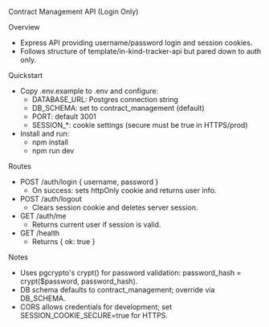 Contract Management API (Login Only)

Overview
- Express API providing username/password login and session cookies.
- Follows structure of template/in-kind-tracker-api but pared down to auth only.

Quickstart
- Copy .env.example to .env and configure:
  - DATABASE_URL: Postgres connection string
  - DB_SCHEMA: set to contract_management (default)
  - PORT: default 3001
  - SESSION_*: cookie settings (secure must be true in HTTPS/prod)
- Install and run:
  - npm install
  - npm run dev

Routes
- POST /auth/login { username, password }
  - On success: sets httpOnly cookie and returns user info.
- POST /auth/logout
  - Clears session cookie and deletes server session.
- GET /auth/me
  - Returns current user if session is valid.
- GET /health
  - Returns { ok: true }

Notes
- Uses pgcrypto's crypt() for password validation: password_hash = crypt($password, password_hash).
- DB schema defaults to contract_management; override via DB_SCHEMA.
- CORS allows credentials for development; set SESSION_COOKIE_SECURE=true for HTTPS.
